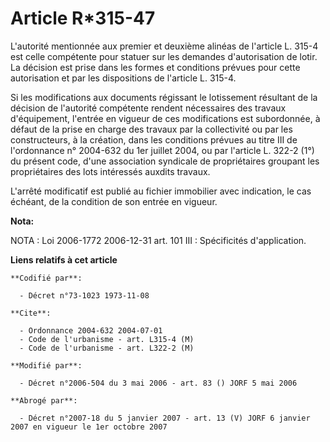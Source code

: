 # Article R*315-47

L'autorité mentionnée aux premier et deuxième alinéas de l'article L. 315-4 est celle compétente pour statuer sur les
demandes d'autorisation de lotir. La décision est prise dans les formes et conditions prévues pour cette autorisation et par
les dispositions de l'article L. 315-4.

Si les modifications aux documents régissant le lotissement résultant de la décision de l'autorité compétente  rendent
nécessaires des travaux d'équipement, l'entrée en vigueur de ces modifications est subordonnée, à défaut de la prise en
charge des travaux par la collectivité ou par les constructeurs, à la création, dans les conditions prévues au titre III de
l'ordonnance n° 2004-632 du 1er juillet 2004, ou par l'article L. 322-2 (1°) du présent code, d'une association syndicale de
propriétaires groupant les propriétaires des lots intéressés auxdits travaux.

L'arrêté modificatif est publié au fichier immobilier avec indication, le cas échéant, de la condition de son entrée en
vigueur.

**Nota:**

NOTA : Loi 2006-1772 2006-12-31 art. 101 III : Spécificités d'application.

**Liens relatifs à cet article**

	**Codifié par**:

	  - Décret n°73-1023 1973-11-08

	**Cite**:

	  - Ordonnance 2004-632 2004-07-01
	  - Code de l'urbanisme - art. L315-4 (M)
	  - Code de l'urbanisme - art. L322-2 (M)

	**Modifié par**:

	  - Décret n°2006-504 du 3 mai 2006 - art. 83 () JORF 5 mai 2006

	**Abrogé par**:

	  - Décret n°2007-18 du 5 janvier 2007 - art. 13 (V) JORF 6 janvier 2007 en vigueur le 1er octobre 2007
